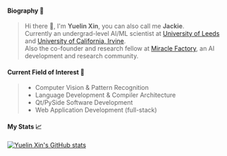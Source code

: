 <!-- <table border="0">
  <tr>
    <td>
    -->
#### Biography 🚀
> Hi there 👋, I'm **Yuelin Xin**, you can also call me **Jackie**.    
> Currently an undergrad-level AI/ML scientist at [University of Leeds](https://www.leeds.ac.uk/) and [University of California, Irvine](https://uci.edu).  
> Also the co-founder and research fellow at [Miracle Factory](https://miraclefactory.co/), an AI development and research community.   
   
#### Current Field of Interest 📓
> * Computer Vision & Pattern Recognition  
> * Language Development & Compiler Architecture  
> * Qt/PySide Software Development  
> * Web Application Development (full-stack)   
<!--     </td>
    <td>  -->
    
<!-- #### Affiliations 🏫
> * [Miracle Factory](https://miraclefactory.co/)
> * [University of Leeds](https://www.leeds.ac.uk/) -->

#### My Stats 📈
[![Yuelin Xin's GitHub stats](https://github-readme-stats.vercel.app/api?username=YuelinXin&show_icons=true&count_private=true)](https://github.com/YuelinXin/github-readme-stats)
<!--     </td>
  </tr>
</table> -->
